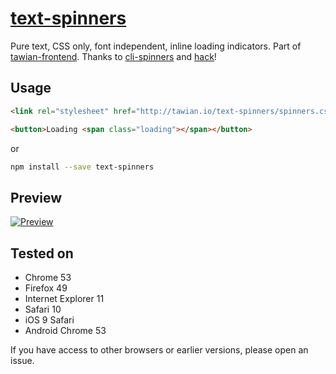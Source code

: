 # [text-spinners](http://tawian.io/text-spinners/)

Pure text, CSS only, font independent, inline loading indicators. Part of [tawian-frontend](https://github.com/tawian/tawian-frontend). Thanks to [cli-spinners](https://github.com/sindresorhus/cli-spinners) and [hack](https://github.com/egoist/hack)!


## Usage

```html
<link rel="stylesheet" href="http://tawian.io/text-spinners/spinners.css">

<button>Loading <span class="loading"></span></button>
```

or

```sh
npm install --save text-spinners
```


## Preview

[![Preview](http://tawian.io/text-spinners/spinners.gif)](http://tawian.io/text-spinners/)


## Tested on

* Chrome 53
* Firefox 49
* Internet Explorer 11
* Safari 10
* iOS 9 Safari
* Android Chrome 53

If you have access to other browsers or earlier versions, please open an issue.
